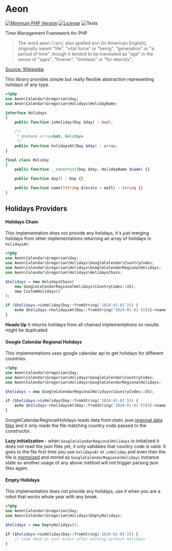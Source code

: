 # Aeon

[![Minimum PHP Version](https://img.shields.io/badge/php-%3E%3D%207.4-8892BF.svg)](https://php.net/)
[![License](https://poser.pugx.org/aeon-php/calendar-holidays/license)](//packagist.org/packages/aeon-php/calendar-holidays)
![Tests](https://github.com/aeon-php/calendar-holidays/workflows/Tests/badge.svg?branch=master)

Time Management Framework for PHP

> The word aeon /ˈiːɒn/, also spelled eon (in American English), originally meant "life", "vital force" or "being", 
> "generation" or "a period of time", though it tended to be translated as "age" in the sense of "ages", "forever", 
> "timeless" or "for eternity".

[Source: Wikipedia](https://en.wikipedia.org/wiki/Aeon) 

This library provides simple but really flexible abstraction representing holidays of any type.

```php
<?php
use Aeon\Calendar\Gregorian\Day;
use Aeon\Calendar\Gregorian\Holidays\HolidayName;

interface Holidays
{
    public function isHoliday(Day $day) : bool;

    /**
     * @return array<int, Holiday>
     */
    public function holidaysAt(Day $day) : array;
}

final class Holiday
{
    public function __construct(Day $day, HolidayName $name) {}

    public function day() : Day {}

    public function name(?string $locale = null) : string {}
}
``` 

## Holidays Providers

#### Holidays Chain 

This implementation does not provide any holidays, it's just merging holidays from other implementations returning 
an array of holidays in `holidaysAt`. 

```php
<?php
use Aeon\Calendar\Gregorian\Day;
use Aeon\Calendar\Gregorian\Holidays\GoogleCalendar\CountryCodes;
use Aeon\Calendar\Gregorian\Holidays\GoogleCalendarRegionalHolidays;
use Aeon\Calendar\Gregorian\Holidays\HolidaysChain;

$holidays = new HolidaysChain(
    new GoogleCalendarRegionalHolidays(CountryCodes::US),
    new CustomHolidays()
);

if ($holidays->isHoliday(Day::fromString('2020-01-01'))) {
    echo $holidays->holidaysAt(Day::fromString('2020-01-01'))[0]->name(); // New Year's Day
}
```

**Heads Up** It returns holidays from all chained implementations so results might be duplicated.  

#### Google Calendar Regional Holidays

This implementations uses google calendar api to get holidays for different countries.

```php
<?php
use Aeon\Calendar\Gregorian\Day;
use Aeon\Calendar\Gregorian\Holidays\GoogleCalendar\CountryCodes;
use Aeon\Calendar\Gregorian\Holidays\GoogleCalendarRegionalHolidays;

$holidays = new GoogleCalendarRegionalHolidays(CountryCodes::US);

if ($holidays->isHoliday(Day::fromString('2020-01-01'))) {
    echo $holidays->holidaysAt(Day::fromString('2020-01-01'))[0]->name(); // New Year's Day
}
``` 

GoogleCalendarRegionalHolidays reads data from static json [regional data files](src/Aeon/Calendar/Gregorian/Holidays/data/regional)
and it only reads the file matching country code passed to the constructor. 

**Lazy initialization**  - when `GoogleCalendarRegionalHolidays` is initialized it does not read the json files yet,
it only validates that country code is valid. It goes to the file first time you use `holidaysAt` or `isHoliday` and 
even then the file is [memoized](https://en.wikipedia.org/wiki/Memoization#:~:text=In%20computing%2C%20memoization%20or%20memoisation,the%20same%20inputs%20occur%20again.) 
and stored as `GoogleCalendarRegionalHolidays` instance state so another usage of 
any above method will not trigger parsing json files again.

#### Empty Holidays

This implementation does not provide any holidays, use it when you are a robot that works whole year with any break.

```php
<?php
use Aeon\Calendar\Gregorian\Day;
use Aeon\Calendar\Gregorian\Holidays\EmptyHolidays;

$holidays = new EmptyHolidays();

if ($holidays->isHoliday(Day::fromString('2020-01-01'))) {
    // code dead as your brain after working without holidays  
}
``` 
